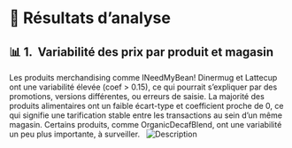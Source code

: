 # 📸 Résultats d’analyse

## 📊 1.  Variabilité des prix par produit et magasin
Les produits merchandising comme INeedMyBean! Dinermug et Lattecup ont une variabilité élevée (coef > 0.15), ce qui pourrait s’expliquer par des promotions, versions différentes, ou erreurs de saisie.
La majorité des produits alimentaires ont un faible écart-type et coefficient proche de 0, ce qui signifie une tarification stable entre les transactions au sein d’un même magasin.
Certains produits, comme OrganicDecafBlend, ont une variabilité un peu plus importante, à surveiller.
 
![Description](3-sql-analysis/images/transactions_en_dehors_horaires.png)



